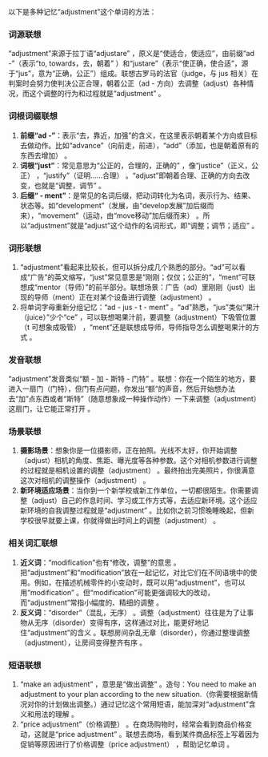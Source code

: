 以下是多种记忆“adjustment”这个单词的方法：

### 词源联想
“adjustment”来源于拉丁语“adjustare” ，原义是“使适合，使适应”，由前缀“ad -”（表示“to, towards，去，朝着” ）和“justare”（表示“使正确，使合适”，源于“jus”，意为“正确，公正”）组成。联想古罗马的法官（judge，与 jus 相关）在判案时会努力使判决公正合理，朝着公正（ad - 方向）去调整（adjust）各种情况，而这个调整的行为和过程就是“adjustment” 。 

### 词根词缀联想
1. **前缀“ad -”**：表示“去，靠近，加强”的含义，在这里表示朝着某个方向或目标去做动作。比如“advance”（向前走，前进），“add”（添加，也是朝着原有的东西去增加） 。
2. **词根“just”**：常见意思为“公正的，合理的，正确的” ，像“justice”（正义，公正） ，“justify”（证明……合理） 。“adjust”即朝着合理、正确的方向去改变，也就是“调整，调节” 。
3. **后缀“ - ment”**：是常见的名词后缀，把动词转化为名词，表示行为、结果、状态等。如“development”（发展，由“develop发展”加后缀而来），“movement”（运动，由“move移动”加后缀而来） 。所以“adjustment”就是“adjust”这个动作的名词形式，即“调整；调节；适应” 。

### 词形联想
1. “adjustment”看起来比较长，但可以拆分成几个熟悉的部分。“ad”可以看成“广告”的英文缩写，“just”常见意思是“刚刚；仅仅；公正的”，“ment”可联想成“mentor（导师）”的前半部分。联想场景：广告（ad）里刚刚（just）出现的导师（ment）正在对某个设备进行调整（adjustment） 。
2. 将单词字母重新分组记忆：“ad - jus - t - ment” 。“ad”熟悉，“jus”类似“果汁（juice）”少个“ce” ，可以联想喝果汁前，要调整（adjustment）下吸管位置（t 可想象成吸管） ，“ment”还是联想成导师，导师指导怎么调整喝果汁的方式 。 

### 发音联想
“adjustment”发音类似“额 - 加 - 斯特 - 门特” 。联想：你在一个陌生的地方，要进入一扇门（门特），但门有点问题，你发出“额”的声音，然后开始想办法去“加”点东西或者“斯特”（随意想象成一种操作动作）一下来调整（adjustment）这扇门，让它能正常打开 。 

### 场景联想
1. **摄影场景**：想象你是一位摄影师，正在拍照。光线不太好，你开始调整（adjust）相机的角度、焦距、曝光度等各种参数。这个对相机参数进行调整的过程就是相机设置的调整（adjustment） 。最终拍出完美照片，你很满意这次对相机的调整操作（adjustment） 。 
2. **新环境适应场景**：当你到一个新学校或新工作单位，一切都很陌生。你需要调整（adjust）自己的作息时间、学习或工作方式等，去适应新环境。这个适应新环境的自我调整过程就是“adjustment” 。比如你之前习惯晚睡晚起，但新学校很早就要上课，你就得做出时间上的调整（adjustment） 。 

### 相关词汇联想
1. **近义词**：“modification”也有“修改，调整”的意思 。把“adjustment”和“modification”放在一起记忆，对比它们在不同语境中的使用。例如，在描述机械零件的小变动时，既可以用“adjustment”，也可以用“modification” 。但“modification”可能更强调较大的改动，而“adjustment”常指小幅度的、精细的调整 。
2. **反义词**：“disorder”（混乱，无序） 。调整（adjustment）往往是为了让事物从无序（disorder）变得有序，这样通过对比，能更好地记住“adjustment”的含义 。联想房间杂乱无章（disorder），你通过整理调整（adjustment），让房间变得整齐有序 。 

### 短语联想
1. “make an adjustment” ，意思是“做出调整” 。造句：You need to make an adjustment to your plan according to the new situation.（你需要根据新情况对你的计划做出调整。）通过记忆这个常用短语，能加深对“adjustment”含义和用法的理解 。
2. “price adjustment”（价格调整） 。在商场购物时，经常会看到商品价格变动，这就是“price adjustment” 。联想去商场，看到某件商品标签上写着因为促销等原因进行了价格调整（price adjustment） ，帮助记忆单词 。 